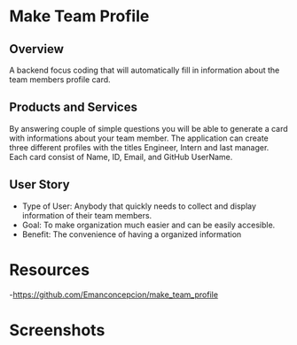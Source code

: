 # Make Team Profile

## Overview
A backend focus coding that will automatically fill in information about the team members profile card.

## Products and Services

By answering couple of simple questions you will be able to generate a card with informations about your team member. The application can create three different profiles with the titles Engineer, Intern and last manager. Each card consist of Name, ID, Email, and GitHub UserName.

## User Story 
 
 - Type of User: Anybody that quickly needs to collect and display information of their team members.
 - Goal: To make organization much easier and can be easily accesible.
 - Benefit: The convenience of having a organized information

 # Resources

 -https://github.com/Emanconcepcion/make_team_profile

 # Screenshots